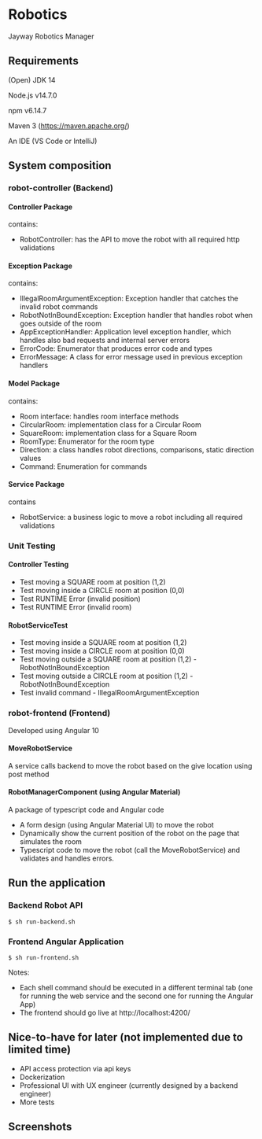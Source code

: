 # Robotics
Jayway Robotics Manager

## Requirements
(Open) JDK 14

Node.js v14.7.0

npm v6.14.7 

Maven 3 (https://maven.apache.org/)

An IDE (VS Code or IntelliJ)

## System composition 

### robot-controller (Backend)
#### Controller Package
contains:
- RobotController: has the API to move the robot with all required http validations

#### Exception Package
contains:
- IllegalRoomArgumentException: Exception handler that catches the invalid robot commands 
- RobotNotInBoundException: Exception handler that handles robot when goes outside of the room
- AppExceptionHandler: Application level exception handler, which handles also bad requests and internal server errors 
- ErrorCode: Enumerator that produces error code and types
- ErrorMessage: A class for error message used in previous exception handlers 

#### Model Package
contains: 
- Room interface: handles room interface methods 
- CircularRoom: implementation class for a Circular Room
- SquareRoom: implementation class for a Square Room 
- RoomType: Enumerator for the room type
- Direction: a class handles robot directions, comparisons, static direction values
- Command: Enumeration for commands 

#### Service Package
contains
- RobotService: a business logic to move a robot including all required validations

### Unit Testing
#### Controller Testing
- Test moving a SQUARE room at position (1,2)
- Test moving inside a CIRCLE room at position (0,0)
- Test RUNTIME Error (invalid position)
- Test RUNTIME Error (invalid room)

#### RobotServiceTest
- Test moving inside a SQUARE room at position (1,2)
- Test moving inside a CIRCLE room at position (0,0)
- Test moving outside a SQUARE room at position (1,2) - RobotNotInBoundException
- Test moving outside a CIRCLE room at position (1,2) - RobotNotInBoundException
- Test invalid command - IllegalRoomArgumentException

### robot-frontend (Frontend)
Developed using Angular 10

#### MoveRobotService 
A service calls backend to move the robot based on the give location using post method

#### RobotManagerComponent (using Angular Material)

A package of typescript code and Angular code 

- A form design (using Angular Material UI) to move the robot
- Dynamically show the current position of the robot on the page that simulates the room
- Typescript code to move the robot (call the MoveRobotService) and validates and handles errors.

## Run the application
### Backend Robot API
```
$ sh run-backend.sh
```
### Frontend Angular Application
```
$ sh run-frontend.sh
```

Notes:
- Each shell command should be executed in a different terminal tab (one for running the web service and the second one for running the Angular App)
- The frontend should go live at http://localhost:4200/

## Nice-to-have for later (not implemented due to limited time)
- API access protection via api keys
- Dockerization
- Professional UI with UX engineer (currently designed by a backend engineer)
- More tests

## Screenshots



